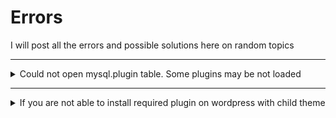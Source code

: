 # Errors
I will post all the errors and possible solutions here on random topics


***
<details>
  
  <summary>Could not open mysql.plugin table. Some plugins may be not loaded</summary>
  
  ### Xampp
  Delete following files from `C:\xampp\mysql\data` and restart the server
  ```ruby
    aria_log.00000001
    aria_log_control
```

</details>

***
<details>
  
  <summary>If you are not able to install required plugin on wordpress with child theme</summary>
  
  ### Wordpress plugin
  Here are the possible solutions
  ```ruby
    Activate the parent theme and install the plugin and activate
    Install all the plugins and lastly install the tough one
    Increase the memory size and execution time settings on wordpress file
    Flush the cache
```

</details>

